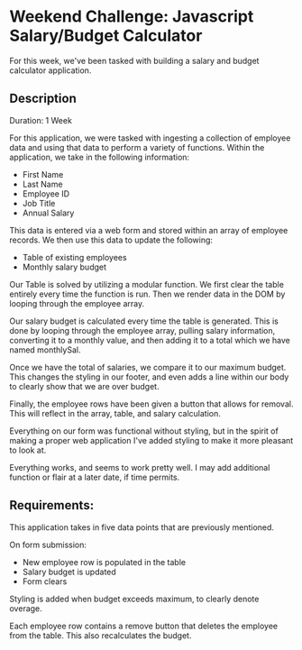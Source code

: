 # Weekend Challenge: Javascript Salary/Budget Calculator

For this week, we've been tasked with building a salary and budget calculator application.

## Description

Duration: 1 Week

For this application, we were tasked with ingesting a collection of employee data and using that data to perform a variety of functions. Within the application, we take in the following information:

- First Name
- Last Name
- Employee ID
- Job Title
- Annual Salary

This data is entered via a web form and stored within an array of employee records. We then use this data to update the following:

- Table of existing employees
- Monthly salary budget

Our Table is solved by utilizing a modular function. We first clear the table entirely every time the function is run. Then we render data in the DOM by looping through the employee array.

Our salary budget is calculated every time the table is generated. This is done by looping through the employee array, pulling salary information, converting it to a monthly value, and then adding it to a total which we have named monthlySal.

Once we have the total of salaries, we compare it to our maximum budget. This changes the styling in our footer, and even adds a line within our body to clearly show that we are over budget.

Finally, the employee rows have been given a button that allows for removal. This will reflect in the array, table, and salary calculation.

Everything on our form was functional without styling, but in the spirit of making a proper web application I've added styling to make it more pleasant to look at.

Everything works, and seems to work pretty well. I may add additional function or flair at a later date, if time permits.

## Requirements:

This application takes in five data points that are previously mentioned.

On form submission:
- New employee row is populated in the table
- Salary budget is updated
- Form clears

Styling is added when budget exceeds maximum, to clearly denote overage.

Each employee row contains a remove button that deletes the employee from the table. This also recalculates the budget.

